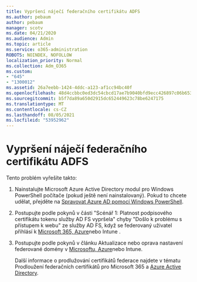```yaml
---
title: Vypršení náječí federačního certifikátu ADFS
ms.author: pebaum
author: pebaum
manager: scotv
ms.date: 04/21/2020
ms.audience: Admin
ms.topic: article
ms.service: o365-administration
ROBOTS: NOINDEX, NOFOLLOW
localization_priority: Normal
ms.collection: Adm_O365
ms.custom:
- "645"
- "1300012"
ms.assetid: 26a7eebb-1424-4ddc-a123-af1cc94bc40f
ms.openlocfilehash: 48d4ccbbc0ed3dc54cbcd17ae7b9040bfd9ecc426897c06b653bf40bc7d5e9b2
ms.sourcegitcommit: b5f7da89a650d2915dc652449623c78be6247175
ms.translationtype: MT
ms.contentlocale: cs-CZ
ms.lasthandoff: 08/05/2021
ms.locfileid: "53952962"
---
```

# <a name="adfs-federation-certificate-expiring"></a>Vypršení náječí federačního certifikátu ADFS

Tento problém vyřešíte takto:
  
1. Nainstalujte Microsoft Azure Active Directory modul pro Windows PowerShell počítače (pokud ještě není nainstalovaný). Pokud to chcete udělat, přejděte na [Spravovat Azure AD pomocí Windows PowerShell](https://aka.ms/aadposh).

2. Postupujte podle pokynů v části "Scénář 1: Platnost podpisového certifikátu tokenu služby AD FS vypršela" chyby "Došlo k problému s přístupem k webu" ze služby AD FS, když se federovaný uživatel přihlásí k [Microsoft 365, Azure](https://support.microsoft.com/help/2713898/there-was-a-problem-accessing-the-site-error-from-ad-fs-when-a-federat)nebo Intune .

3. Postupujte podle pokynů v článku Aktualizace nebo oprava nastavení federované domény v [Microsoftu, Azure](https://docs.microsoft.com/office365/troubleshoot/security/update-federated-domain-office-365)nebo Intune.

    Další informace o prodlužování certifikátů federace najdete v tématu Prodloužení federačních certifikátů pro Microsoft 365 a [Azure Active Directory](https://docs.microsoft.com/azure/active-directory/connect/active-directory-aadconnect-o365-certs).
